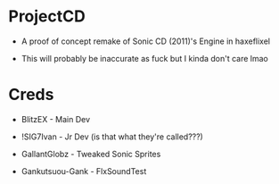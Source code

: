 # ProjectCD

* A proof of concept remake of Sonic CD (2011)'s Engine in haxeflixel

* This will probably be inaccurate as fuck but I kinda don't care lmao

# Creds

* BlitzEX - Main Dev

* !SIG7Ivan - Jr Dev (is that what they're called???)

* GallantGlobz - Tweaked Sonic Sprites

* Gankutsuou-Gank - FlxSoundTest
